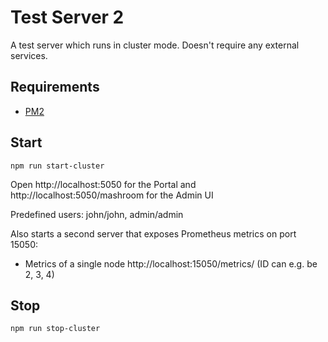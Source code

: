 
# Test Server 2

A test server which runs in cluster mode. Doesn't require any external services.

## Requirements

 * [PM2](https://pm2.keymetrics.io/)

## Start

    npm run start-cluster

Open http://localhost:5050 for the Portal and http://localhost:5050/mashroom for the Admin UI

Predefined users: john/john, admin/admin

Also starts a second server that exposes Prometheus metrics on port 15050:

 * Metrics of a single node http://localhost:15050/metrics/<id> (ID can e.g. be 2, 3, 4)

## Stop

    npm run stop-cluster

